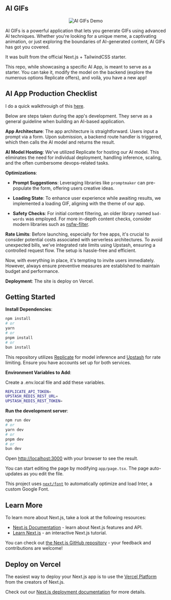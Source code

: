 ## AI GIFs

<p align="center">
<img src="https://github.com/btahir/ai-gifs/blob/main/public/demo.gif" alt="AI GIFs Demo">
</p>

AI GIFs is a powerful application that lets you generate GIFs using advanced AI techniques. Whether you're looking for a unique meme, a captivating animation, or just exploring the boundaries of AI-generated content, AI GIFs has got you covered.

It was built from the official Next.js + TailwindCSS starter.

This repo, while showcasing a specific AI App, is meant to serve as a starter. You can take it, modify the model on the backend (explore the numerous options Replicate offers), and voilà, you have a new app!

## AI App Production Checklist

I do a quick walkthrouigh of this [here](https://www.loom.com/share/a9787af9f3944b72bde41dd4bd1a0d77?sid=52c9732a-4f78-4f5c-bfc1-74a16f047f88).

Below are steps taken during the app's development. They serve as a general guideline when building an AI-based application.

**App Architecture**:
The app architecture is straightforward. Users input a prompt via a form. Upon submission, a backend route handler is triggered, which then calls the AI model and returns the result.

**AI Model Hosting**:
We've utilized Replicate for hosting our AI model. This eliminates the need for individual deployment, handling inference, scaling, and the often cumbersome devops-related tasks.

**Optimizations**:

- **Prompt Suggestions**: Leveraging libraries like `promptmaker` can pre-populate the form, offering users creative ideas.
  
- **Loading State**: To enhance user experience while awaiting results, we implemented a loading GIF, aligning with the theme of our app.
  
- **Safety Checks**: For initial content filtering, an older library named `bad-words` was employed. For more in-depth content checks, consider modern libraries such as [nsfw-filter](https://github.com/Nutlope/nsfw-filter).

**Rate Limits**:
Before launching, especially for free apps, it's crucial to consider potential costs associated with serverless architectures. To avoid unexpected bills, we've integrated rate limits using Upstash, ensuring a controlled request flow. The setup is hassle-free and efficient.

Now, with everything in place, it's tempting to invite users immediately. However, always ensure preventive measures are established to maintain budget and performance.

**Deployment**:
The site is deploy on Vercel.

## Getting Started

**Install Dependencies**:

```bash
npm install
# or
yarn
# or
pnpm install
# or
bun install
```

This repository utilizes [Replicate](https://replicate.com/) for model inference and [Upstash](https://upstash.com/) for rate limiting. Ensure you have accounts set up for both services.

**Environment Variables to Add**:

Create a .env.local file and add these variables.

```bash
REPLICATE_API_TOKEN=
UPSTASH_REDIS_REST_URL=
UPSTASH_REDIS_REST_TOKEN=
```

**Run the development server**:

```bash
npm run dev
# or
yarn dev
# or
pnpm dev
# or
bun dev
```

Open [http://localhost:3000](http://localhost:3000) with your browser to see the result.

You can start editing the page by modifying `app/page.tsx`. The page auto-updates as you edit the file.

This project uses [`next/font`](https://nextjs.org/docs/basic-features/font-optimization) to automatically optimize and load Inter, a custom Google Font.

## Learn More

To learn more about Next.js, take a look at the following resources:

- [Next.js Documentation](https://nextjs.org/docs) - learn about Next.js features and API.
- [Learn Next.js](https://nextjs.org/learn) - an interactive Next.js tutorial.

You can check out [the Next.js GitHub repository](https://github.com/vercel/next.js/) - your feedback and contributions are welcome!

## Deploy on Vercel

The easiest way to deploy your Next.js app is to use the [Vercel Platform](https://vercel.com/new?utm_medium=default-template&filter=next.js&utm_source=create-next-app&utm_campaign=create-next-app-readme) from the creators of Next.js.

Check out our [Next.js deployment documentation](https://nextjs.org/docs/deployment) for more details.
